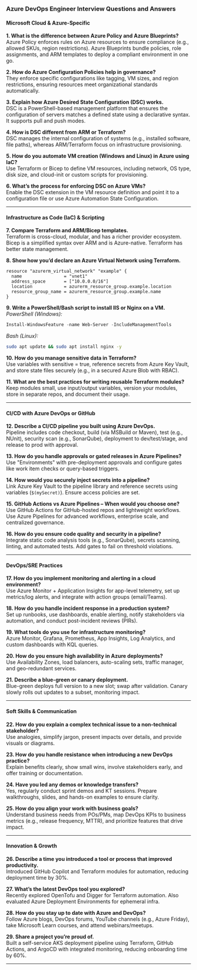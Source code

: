 ### Azure DevOps Engineer Interview Questions and Answers

#### Microsoft Cloud & Azure-Specific

**1. What is the difference between Azure Policy and Azure Blueprints?**\
Azure Policy enforces rules on Azure resources to ensure compliance (e.g., allowed SKUs, region restrictions). Azure Blueprints bundle policies, role assignments, and ARM templates to deploy a compliant environment in one go.

**2. How do Azure Configuration Policies help in governance?**\
They enforce specific configurations like tagging, VM sizes, and region restrictions, ensuring resources meet organizational standards automatically.

**3. Explain how Azure Desired State Configuration (DSC) works.**\
DSC is a PowerShell-based management platform that ensures the configuration of servers matches a defined state using a declarative syntax. It supports pull and push modes.

**4. How is DSC different from ARM or Terraform?**\
DSC manages the internal configuration of systems (e.g., installed software, file paths), whereas ARM/Terraform focus on infrastructure provisioning.

**5. How do you automate VM creation (Windows and Linux) in Azure using IaC?**\
Use Terraform or Bicep to define VM resources, including network, OS type, disk size, and cloud-init or custom scripts for provisioning.

**6. What’s the process for enforcing DSC on Azure VMs?**\
Enable the DSC extension in the VM resource definition and point it to a configuration file or use Azure Automation State Configuration.

---

#### Infrastructure as Code (IaC) & Scripting

**7. Compare Terraform and ARM/Bicep templates.**\
Terraform is cross-cloud, modular, and has a richer provider ecosystem. Bicep is a simplified syntax over ARM and is Azure-native. Terraform has better state management.

**8. Show how you’d declare an Azure Virtual Network using Terraform.**

```hcl
resource "azurerm_virtual_network" "example" {
  name                = "vnet1"
  address_space       = ["10.0.0.0/16"]
  location            = azurerm_resource_group.example.location
  resource_group_name = azurerm_resource_group.example.name
}
```

**9. Write a PowerShell/Bash script to install IIS or Nginx on a VM.**\
*PowerShell (Windows):*

```powershell
Install-WindowsFeature -name Web-Server -IncludeManagementTools
```

*Bash (Linux):*

```bash
sudo apt update && sudo apt install nginx -y
```

**10. How do you manage sensitive data in Terraform?**\
Use variables with sensitive = true, reference secrets from Azure Key Vault, and store state files securely (e.g., in a secured Azure Blob with RBAC).

**11. What are the best practices for writing reusable Terraform modules?**\
Keep modules small, use input/output variables, version your modules, store in separate repos, and document their usage.

---

#### CI/CD with Azure DevOps or GitHub

**12. Describe a CI/CD pipeline you built using Azure DevOps.**\
Pipeline includes code checkout, build (via MSBuild or Maven), test (e.g., NUnit), security scan (e.g., SonarQube), deployment to dev/test/stage, and release to prod with approval.

**13. How do you handle approvals or gated releases in Azure Pipelines?**\
Use "Environments" with pre-deployment approvals and configure gates like work item checks or query-based triggers.

**14. How would you securely inject secrets into a pipeline?**\
Link Azure Key Vault to the pipeline library and reference secrets using variables (`$(mySecret)`). Ensure access policies are set.

**15. GitHub Actions vs Azure Pipelines – When would you choose one?**\
Use GitHub Actions for GitHub-hosted repos and lightweight workflows. Use Azure Pipelines for advanced workflows, enterprise scale, and centralized governance.

**16. How do you ensure code quality and security in a pipeline?**\
Integrate static code analysis tools (e.g., SonarQube), secrets scanning, linting, and automated tests. Add gates to fail on threshold violations.

---

#### DevOps/SRE Practices

**17. How do you implement monitoring and alerting in a cloud environment?**\
Use Azure Monitor + Application Insights for app-level telemetry, set up metrics/log alerts, and integrate with action groups (email/Teams).

**18. How do you handle incident response in a production system?**\
Set up runbooks, use dashboards, enable alerting, notify stakeholders via automation, and conduct post-incident reviews (PIRs).

**19. What tools do you use for infrastructure monitoring?**\
Azure Monitor, Grafana, Prometheus, App Insights, Log Analytics, and custom dashboards with KQL queries.

**20. How do you ensure high availability in Azure deployments?**\
Use Availability Zones, load balancers, auto-scaling sets, traffic manager, and geo-redundant services.

**21. Describe a blue-green or canary deployment.**\
Blue-green deploys full version to a new slot; swap after validation. Canary slowly rolls out updates to a subset, monitoring impact.

---

#### Soft Skills & Communication

**22. How do you explain a complex technical issue to a non-technical stakeholder?**\
Use analogies, simplify jargon, present impacts over details, and provide visuals or diagrams.

**23. How do you handle resistance when introducing a new DevOps practice?**\
Explain benefits clearly, show small wins, involve stakeholders early, and offer training or documentation.

**24. Have you led any demos or knowledge transfers?**\
Yes, regularly conduct sprint demos and KT sessions. Prepare walkthroughs, slides, and hands-on examples to ensure clarity.

**25. How do you align your work with business goals?**\
Understand business needs from POs/PMs, map DevOps KPIs to business metrics (e.g., release frequency, MTTR), and prioritize features that drive impact.

---

#### Innovation & Growth

**26. Describe a time you introduced a tool or process that improved productivity.**\
Introduced GitHub Copilot and Terraform modules for automation, reducing deployment time by 30%.

**27. What’s the latest DevOps tool you explored?**\
Recently explored OpenTofu and Digger for Terraform automation. Also evaluated Azure Deployment Environments for ephemeral infra.

**28. How do you stay up to date with Azure and DevOps?**\
Follow Azure blogs, DevOps forums, YouTube channels (e.g., Azure Friday), take Microsoft Learn courses, and attend webinars/meetups.

**29. Share a project you’re proud of.**\
Built a self-service AKS deployment pipeline using Terraform, GitHub Actions, and ArgoCD with integrated monitoring, reducing onboarding time by 60%.

---

